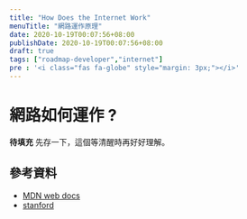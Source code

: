 ```yaml
---
title: "How Does the Internet Work"
menuTitle: "網路運作原理"
date: 2020-10-19T00:07:56+08:00
publishDate: 2020-10-19T00:07:56+08:00
draft: true
tags: ["roadmap-developer","internet"]
pre : '<i class="fas fa-globe" style="margin: 3px;"></i>'
---
```

# 網路如何運作 ?

**待填充**
先存一下，這個等清醒時再好好理解。

## 參考資料
- [MDN web docs](https://developer.mozilla.org/en-US/docs/Learn/Common_questions/How_does_the_Internet_work)
- [stanford](https://web.stanford.edu/class/msande91si/www-spr04/readings/week1/InternetWhitepaper.htm)